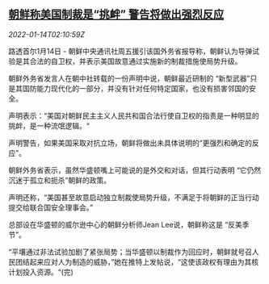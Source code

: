<!--1642127462000-->
[朝鲜称美国制裁是“挑衅” 警告将做出强烈反应](https://cn.reuters.com/article/north-korea-usa-sanctions-0114-fri-idCNKBS2JO04R)
------

<div><i>2022-01-14T02:10:59Z</i></div><p>路透首尔1月14日 - 朝鲜中央通讯社周五援引该国外务省报导称，朝鲜认为导弹试验是其合法的自卫权，并表示美国故意通过实施新的制裁措施使局势升级。</p><p>朝鲜外务省发言人在朝中社转载的一份声明中说，朝鲜最近研制的 “新型武器”只是其国防能力现代化的一部分，并没有针对任何特定国家，也没有损害邻国的安全。</p><p>声明表示：“美国对朝鲜民主主义人民共和国合法行使自卫权的指责是一种明显的挑衅，是一种流氓逻辑。“</p><p>声明警告，如果美国采取对抗立场，朝鲜将做出未具体说明的“更强烈和确定的反应”。</p><p>朝鲜外务省表示，虽然华盛顿嘴上可能说的是外交和对话，但其行动表明 “它仍然沉迷于孤立和扼杀”朝鲜的政策。</p><p>声明还称，“美国甚至故意启动独立制裁使局势升级，不满足于将朝鲜的正当行动提交给联合国安全理事会。”</p><p>总部设在华盛顿的威尔逊中心的朝鲜分析师Jean Lee说，朝鲜称这是 “反美季节”。</p><p>“平壤通过非法试验加剧了紧张局势；当华盛顿以制裁作为回应时，朝鲜就号召人民团结起来应对人为制造的威胁，”她在推特上发帖说，“这使该政权有理由为其核计划投入资源。“(完)</p>
